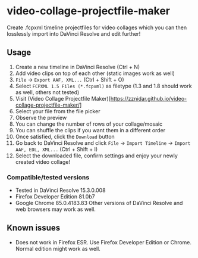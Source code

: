 # video-collage-projectfile-maker
Create .fcpxml timeline projectfiles for video collages which you can then losslessly import into DaVinci Resolve and edit further!

## Usage
1. Create a new timeline in DaVinci Resolve (Ctrl + N)
2. Add video clips on top of each other (static images work as well)
3. `File` -> `Export AAF, XML...` (Ctrl + Shift + O)
4. Select `FCPXML 1.5 Files (*.fcpxml)` as filetype (1.3 and 1.8 should work as well, others not tested)
5. Visit (Video Collage Projectfile Maker)[https://zznidar.github.io/video-collage-projectfile-maker/]
6. Select your file from the file picker
7. Observe the preview
8. You can change the number of rows of your collage/mosaic
9. You can shuffle the clips if you want them in a different order
10. Once satisfied, click the `Download` button
11. Go back to DaVinci Resolve and click `File` -> `Import Timeline` -> `Import AAF, EDL, XML...` (Ctrl + Shift + I)
12. Select the downloaded file, confirm settings and enjoy your newly created video collage!

### Compatible/tested versions
* Tested in DaVinci Resolve 15.3.0.008 
* Firefox Developer Edition 81.0b7
* Google Chrome 85.0.4183.83
Other versions of DaVinci Resolve and web browsers may work as well. 

## Known issues
* Does not work in Firefox ESR. Use Firefox Developer Edition or Chrome. Normal edition might work as well. 
